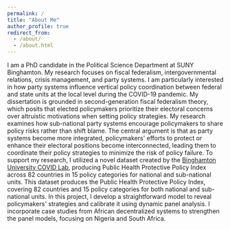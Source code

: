 ```yaml
---
permalink: /
title: "About Me"
author_profile: true
redirect_from: 
  - /about/
  - /about.html
---
```


I am a PhD candidate in the Political Science Department at SUNY Binghamton. My research focuses on fiscal federalism, intergovernmental relations, crisis management, and party systems. I am particularly interested in how party systems influence vertical policy coordination between federal and state units at the local level during the COVID-19 pandemic.
My dissertation is grounded in second-generation fiscal federalism theory, which posits that elected policymakers prioritize their electoral concerns over altruistic motivations when setting policy strategies. My research examines how sub-national party systems encourage policymakers to share policy risks rather than shift blame. The central argument is that as party systems become more integrated, policymakers' efforts to protect or enhance their electoral positions become interconnected, leading them to coordinate their policy strategies to minimize the risk of policy failure.
To support my research, I utilized a novel dataset created by the [Binghamton University COVID Lab](https://www.openicpsr.org/openicpsr/project/123401/version/V6/view?path=/openicpsr/123401/fcr:versions/V6/data/PPI_country_m1.csv&type=file), producing Public Health Protective Policy Index across 82 countries in 15 policy categories for national and sub-national units. This dataset produces the Public Health Protective Policy Index, covering 82 countries and 15 policy categories for both national and sub-national units.
In this project, I develop a straightforward model to reveal policymakers' strategies and calibrate it using dynamic panel analysis. I incorporate case studies from African decentralized systems to strengthen the panel models, focusing on Nigeria and South Africa.

